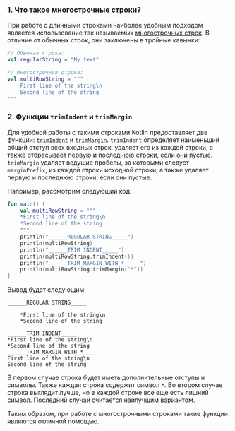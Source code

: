 ### 1. Что такое многострочные строки?

При работе с длинными строками наиболее удобным подходом является использование так называемых [многострочных строк](https://kotlinlang.org/docs/coding-conventions.html#strings).
В отличие от обычных строк, они заключены в тройные кавычки:
```kotlin
// Обычная строка:
val regularString = "My text"

// Многострочная строка:
val multiRowString = """
    First line of the string\n
    Second line of the string
"""
```


### 2. Функции `trimIndent` и `trimMargin`

Для удобной работы с такими строками Kotlin предоставляет две функции: [`trimIndent`](https://kotlinlang.org/api/latest/jvm/stdlib/kotlin.text/trim-indent.html) и [`trimMargin`](https://kotlinlang.org/api/latest/jvm/stdlib/kotlin.text/trim-margin.html).
`trimIndent` определяет наименьший общий отступ всех входных строк,
удаляет его из каждой строки, а также отбрасывает первую и последнюю строки,
если они пустые.
`trimMargin` удаляет ведущие пробелы, за которыми следует `marginPrefix`, из каждой строки исходной строки, а также удаляет
первую и последнюю строки, если они пустые.

Например, рассмотрим следующий код:
```kotlin
fun main() {
    val multiRowString = """
    *First line of the string\n
    *Second line of the string
    """
    println("______REGULAR STRING_____")
    println(multiRowString)
    println("______TRIM INDENT_____")
    println(multiRowString.trimIndent())
    println("______TRIM MARGIN WITH *_____")
    println(multiRowString.trimMargin("*"))
}
```

Вывод будет следующим:

```text
______REGULAR STRING_____

    *First line of the string\n
    *Second line of the string
    
______TRIM INDENT_____
*First line of the string\n
*Second line of the string
______TRIM MARGIN WITH *_____
First line of the string\n
Second line of the string
```

В первом случае строка будет иметь дополнительные отступы и символы.
Также каждая строка содержит символ `*`.
Во втором случае строка выглядит лучше, но в каждой строке все еще есть лишний символ.
Последний случай считается наилучшим вариантом.

Таким образом, при работе с многострочными строками такие функции являются отличной помощью.